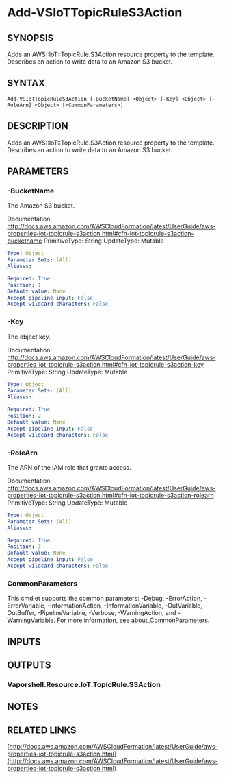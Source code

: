 # Add-VSIoTTopicRuleS3Action

## SYNOPSIS
Adds an AWS::IoT::TopicRule.S3Action resource property to the template.
Describes an action to write data to an Amazon S3 bucket.

## SYNTAX

```
Add-VSIoTTopicRuleS3Action [-BucketName] <Object> [-Key] <Object> [-RoleArn] <Object> [<CommonParameters>]
```

## DESCRIPTION
Adds an AWS::IoT::TopicRule.S3Action resource property to the template.
Describes an action to write data to an Amazon S3 bucket.

## PARAMETERS

### -BucketName
The Amazon S3 bucket.

Documentation: http://docs.aws.amazon.com/AWSCloudFormation/latest/UserGuide/aws-properties-iot-topicrule-s3action.html#cfn-iot-topicrule-s3action-bucketname
PrimitiveType: String
UpdateType: Mutable

```yaml
Type: Object
Parameter Sets: (All)
Aliases:

Required: True
Position: 1
Default value: None
Accept pipeline input: False
Accept wildcard characters: False
```

### -Key
The object key.

Documentation: http://docs.aws.amazon.com/AWSCloudFormation/latest/UserGuide/aws-properties-iot-topicrule-s3action.html#cfn-iot-topicrule-s3action-key
PrimitiveType: String
UpdateType: Mutable

```yaml
Type: Object
Parameter Sets: (All)
Aliases:

Required: True
Position: 2
Default value: None
Accept pipeline input: False
Accept wildcard characters: False
```

### -RoleArn
The ARN of the IAM role that grants access.

Documentation: http://docs.aws.amazon.com/AWSCloudFormation/latest/UserGuide/aws-properties-iot-topicrule-s3action.html#cfn-iot-topicrule-s3action-rolearn
PrimitiveType: String
UpdateType: Mutable

```yaml
Type: Object
Parameter Sets: (All)
Aliases:

Required: True
Position: 3
Default value: None
Accept pipeline input: False
Accept wildcard characters: False
```

### CommonParameters
This cmdlet supports the common parameters: -Debug, -ErrorAction, -ErrorVariable, -InformationAction, -InformationVariable, -OutVariable, -OutBuffer, -PipelineVariable, -Verbose, -WarningAction, and -WarningVariable. For more information, see [about_CommonParameters](http://go.microsoft.com/fwlink/?LinkID=113216).

## INPUTS

## OUTPUTS

### Vaporshell.Resource.IoT.TopicRule.S3Action
## NOTES

## RELATED LINKS

[http://docs.aws.amazon.com/AWSCloudFormation/latest/UserGuide/aws-properties-iot-topicrule-s3action.html](http://docs.aws.amazon.com/AWSCloudFormation/latest/UserGuide/aws-properties-iot-topicrule-s3action.html)

